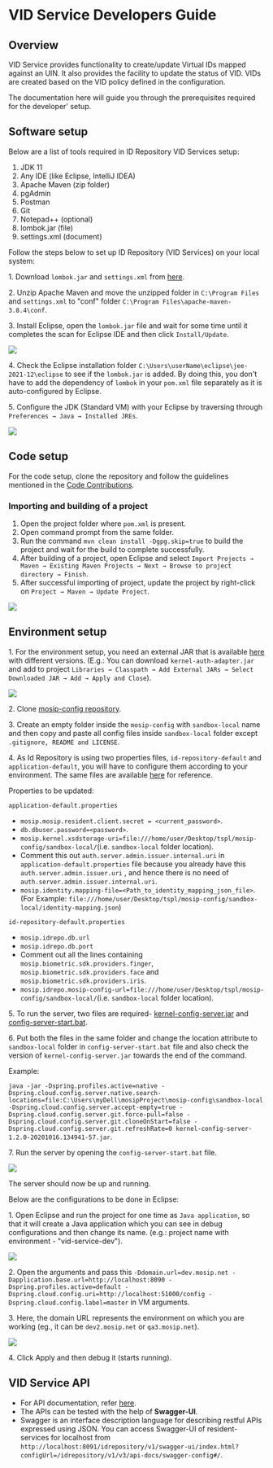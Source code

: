 # VID Service Developers Guide

## Overview

VID Service provides functionality to create/update Virtual IDs mapped against an UIN. It also provides the facility to update the status of VID. VIDs are created based on the VID policy defined in the configuration.

The documentation here will guide you through the prerequisites required for the developer' setup.

## Software setup

Below are a list of tools required in ID Repository VID Services setup:

1. JDK 11
2. Any IDE (like Eclipse, IntelliJ IDEA)
3. Apache Maven (zip folder)
4. pgAdmin
5. Postman
6. Git
7. Notepad++ (optional)
8. lombok.jar (file)
9. settings.xml (document)

Follow the steps below to set up ID Repository (VID Services) on your local system:

1\. Download `lombok.jar` and `settings.xml` from [here](https://github.com/mosip/documentation/tree/1.2.0/docs/_files/id-repository-config-files).

2\. Unzip Apache Maven and move the unzipped folder in `C:\Program Files` and `settings.xml` to "conf" folder `C:\Program Files\apache-maven-3.8.4\conf`.

3\. Install Eclipse, open the `lombok.jar` file and wait for some time until it completes the scan for Eclipse IDE and then click `Install/Update`.

![](../../../.gitbook/assets/lombok-configuration.png)

4\. Check the Eclipse installation folder `C:\Users\userName\eclipse\jee-2021-12\eclipse` to see if the `lombok.jar` is added. By doing this, you don't have to add the dependency of `lombok` in your `pom.xml` file separately as it is auto-configured by Eclipse.

5\. Configure the JDK (Standard VM) with your Eclipse by traversing through `Preferences → Java → Installed JREs`.

![](../../../.gitbook/assets/installed-jre.png)

## Code setup

For the code setup, clone the repository and follow the guidelines mentioned in the [Code Contributions](https://docs.mosip.io/1.2.0/community/code-contributions).

### Importing and building of a project

1. Open the project folder where `pom.xml` is present.
2. Open command prompt from the same folder.
3. Run the command `mvn clean install -Dgpg.skip=true` to build the project and wait for the build to complete successfully.
4. After building of a project, open Eclipse and select `Import Projects → Maven → Existing Maven Projects → Next → Browse to project directory → Finish`.
5. After successful importing of project, update the project by right-click on `Project → Maven → Update Project`.

![](../../../.gitbook/assets/import-project.png)

## Environment setup

1\. For the environment setup, you need an external JAR that is available [here](https://oss.sonatype.org/#nexus-search;gav~~kernel-auth-adapter~1.2.0-SNAPSHOT~~) with different versions. (E.g.: You can download `kernel-auth-adapter.jar` and add to project `Libraries → Classpath → Add External JARs → Select Downloaded JAR → Add → Apply and Close`).

![](../../../.gitbook/assets/add-external-library.png)

2\. Clone [mosip-config repository](https://github.com/mosip/mosip-config).

3\. Create an empty folder inside the `mosip-config` with `sandbox-local` name and then copy and paste all config files inside `sandbox-local` folder except `.gitignore, README and LICENSE`.

4\. As Id Repository is using two properties files, `id-repository-default` and `application-default`, you will have to configure them according to your environment. The same files are available [here](https://github.com/mosip/documentation/tree/1.2.0/docs/_files/id-repository-config-files) for reference.

Properties to be updated:

`application-default.properties`

* `mosip.mosip.resident.client.secret = <current_password>`.
* `db.dbuser.password=<password>`.
* `mosip.kernel.xsdstorage-uri=file:///home/user/Desktop/tspl/mosip-config/sandbox-local/`(i.e. `sandbox-local` folder location).
* Comment this out `auth.server.admin.issuer.internal.uri` in `application-default.properties` file because you already have this `auth.server.admin.issuer.uri` , and hence there is no need of `auth.server.admin.issuer.internal.uri`.
* `mosip.identity.mapping-file=<Path_to_identity_mapping_json_file>`. (For Example: `file:///home/user/Desktop/tspl/mosip-config/sandbox-local/identity-mapping.json`)

`id-repository-default.properties`

* `mosip.idrepo.db.url`
* `mosip.idrepo.db.port`
* Comment out all the lines containing `mosip.biometric.sdk.providers.finger`, `mosip.biometric.sdk.providers.face` and `mosip.biometric.sdk.providers.iris`.
* `mosip.idrepo.mosip-config-url=file:///home/user/Desktop/tspl/mosip-config/sandbox-local/`(i.e. `sandbox-local` folder location).

5\. To run the server, two files are required- [kernel-config-server.jar](https://oss.sonatype.org/#nexus-search;gav~~kernel-config-server~1.2.0-SNAPSHOT~~) and [config-server-start.bat](../../../_files/id-repository-config-files/config-server-start.bat).

6\. Put both the files in the same folder and change the location attribute to `sandbox-local` folder in `config-server-start.bat` file and also check the version of `kernel-config-server.jar` towards the end of the command.

Example:

`java -jar -Dspring.profiles.active=native -Dspring.cloud.config.server.native.search-locations=file:C:\Users\myDell\mosipProject\mosip-config\sandbox-local -Dspring.cloud.config.server.accept-empty=true -Dspring.cloud.config.server.git.force-pull=false -Dspring.cloud.config.server.git.cloneOnStart=false -Dspring.cloud.config.server.git.refreshRate=0 kernel-config-server-1.2.0-20201016.134941-57.jar`.

7\. Run the server by opening the `config-server-start.bat` file.

![](../../../.gitbook/assets/run-server.png)

The server should now be up and running.

Below are the configurations to be done in Eclipse:

1\. Open Eclipse and run the project for one time as `Java application`, so that it will create a Java application which you can see in debug configurations and then change its name. (e.g.: project name with environment - "vid-service-dev").

![](../../../.gitbook/assets/create-env-in-eclipse.png)

2\. Open the arguments and pass this `-Ddomain.url=dev.mosip.net -Dapplication.base.url=http://localhost:8090 -Dspring.profiles.active=default -Dspring.cloud.config.uri=http://localhost:51000/config -Dspring.cloud.config.label=master` in VM arguments.

3\. Here, the domain URL represents the environment on which you are working (eg., it can be `dev2.mosip.net` or `qa3.mosip.net`).

![](../../../.gitbook/assets/vm-arguments.png)

4\. Click Apply and then debug it (starts running).

## VID Service API

* For API documentation, refer [here](https://mosip.github.io/documentation/1.2.0/vid-service.html).
* The APIs can be tested with the help of **Swagger-UI**.
* Swagger is an interface description language for describing restful APIs expressed using JSON. You can access Swagger-UI of resident-services for localhost from `http://localhost:8091/idrepository/v1/swagger-ui/index.html?configUrl=/idrepository/v1/v3/api-docs/swagger-config#/`.
